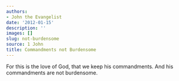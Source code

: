 ```yaml
---
authors:
- John the Evangelist
date: '2012-01-15'
description: ''
images: []
slug: not-burdensome
source: 1 John
title: Commandments not Burdensome
---
```


For this is the love of God, that we keep his commandments. And his commandments are not burdensome.